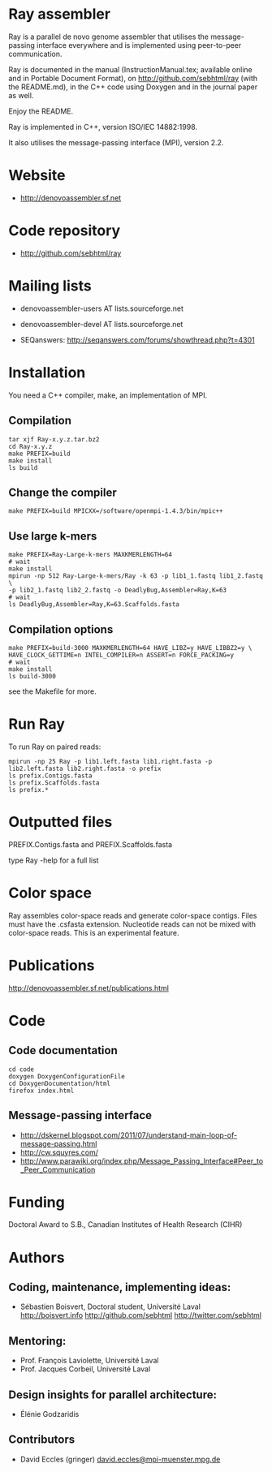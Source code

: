 # Ray assembler

Ray is a parallel de novo genome assembler that utilises the message-passing interface everywhere
and is implemented using peer-to-peer communication.

Ray is documented in the manual (InstructionManual.tex; available
online and in Portable Document Format), 
on http://github.com/sebhtml/ray (with the README.md), in the 
C++ code using Doxygen and in the journal paper as well.

Enjoy the README.

Ray is implemented in C++, version ISO/IEC 14882:1998.

It also utilises the message-passing interface (MPI), version 2.2.

# Website

- http://denovoassembler.sf.net

# Code repository

- http://github.com/sebhtml/ray

# Mailing lists

- denovoassembler-users AT lists.sourceforge.net

- denovoassembler-devel AT lists.sourceforge.net

- SEQanswers: http://seqanswers.com/forums/showthread.php?t=4301

# Installation

You need a C++ compiler, make, an implementation of MPI.

## Compilation

	tar xjf Ray-x.y.z.tar.bz2
	cd Ray-x.y.z
	make PREFIX=build
	make install
	ls build

## Change the compiler

	make PREFIX=build MPICXX=/software/openmpi-1.4.3/bin/mpic++

## Use large k-mers

	make PREFIX=Ray-Large-k-mers MAXKMERLENGTH=64
	# wait
	make install
	mpirun -np 512 Ray-Large-k-mers/Ray -k 63 -p lib1_1.fastq lib1_2.fastq \
	-p lib2_1.fastq lib2_2.fastq -o DeadlyBug,Assembler=Ray,K=63
	# wait
	ls DeadlyBug,Assembler=Ray,K=63.Scaffolds.fasta

## Compilation options

	make PREFIX=build-3000 MAXKMERLENGTH=64 HAVE_LIBZ=y HAVE_LIBBZ2=y \
	HAVE_CLOCK_GETTIME=n INTEL_COMPILER=n ASSERT=n FORCE_PACKING=y
	# wait
	make install
	ls build-3000

see the Makefile for more.


# Run Ray

To run Ray on paired reads:

	mpirun -np 25 Ray -p lib1.left.fasta lib1.right.fasta -p lib2.left.fasta lib2.right.fasta -o prefix
	ls prefix.Contigs.fasta
	ls prefix.Scaffolds.fasta
	ls prefix.*

# Outputted files

PREFIX.Contigs.fasta and PREFIX.Scaffolds.fasta

type Ray -help for a full list


# Color space

Ray assembles color-space reads and generate color-space contigs.
Files must have the .csfasta extension. Nucleotide reads can not be mixed
with color-space reads. This is an experimental feature.

# Publications

http://denovoassembler.sf.net/publications.html

# Code

## Code documentation

	cd code
	doxygen DoxygenConfigurationFile
	cd DoxygenDocumentation/html
	firefox index.html


## Message-passing interface

- http://dskernel.blogspot.com/2011/07/understand-main-loop-of-message-passing.html
- http://cw.squyres.com/
- http://www.parawiki.org/index.php/Message_Passing_Interface#Peer_to_Peer_Communication

# Funding

Doctoral Award to S.B., Canadian Institutes of Health Research (CIHR)

# Authors

## Coding, maintenance, implementing ideas:

- Sébastien Boisvert, Doctoral student, Université Laval
http://boisvert.info
http://github.com/sebhtml
http://twitter.com/sebhtml


## Mentoring:

- Prof. François Laviolette, Université Laval
- Prof. Jacques Corbeil, Université Laval


## Design insights for parallel architecture:

- Élénie Godzaridis


## Contributors

- David Eccles (gringer) <david.eccles@mpi-muenster.mpg.de>
